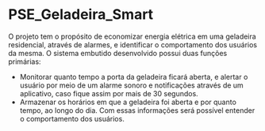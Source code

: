 # PSE_Geladeira_Smart

O projeto tem o propósito de economizar energia elétrica em uma geladeira residencial, através de alarmes, e identificar o comportamento dos usuários da mesma. O sistema embutido desenvolvido possui duas funções primárias:

- Monitorar quanto tempo a porta da geladeira ficará aberta, e alertar o usuário por meio
de um alarme sonoro e notificações através de um aplicativo, caso fique assim por mais
de 30 segundos.
- Armazenar os horários em que a geladeira foi aberta e por quanto tempo, ao longo do
dia. Com essas informações será possível entender o comportamento dos usuários.
